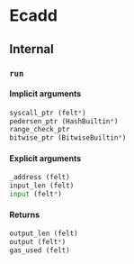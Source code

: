 



# Ecadd

## Internal

### `run`
  

#### Implicit arguments
  
```python  
syscall_ptr (felt*)  
pedersen_ptr (HashBuiltin*)  
range_check_ptr  
bitwise_ptr (BitwiseBuiltin*)  
```
#### Explicit arguments
  
```python  
_address (felt)  
input_len (felt)  
input (felt*)  
```
#### Returns
  
```python  
output_len (felt)  
output (felt*)  
gas_used (felt)  
```